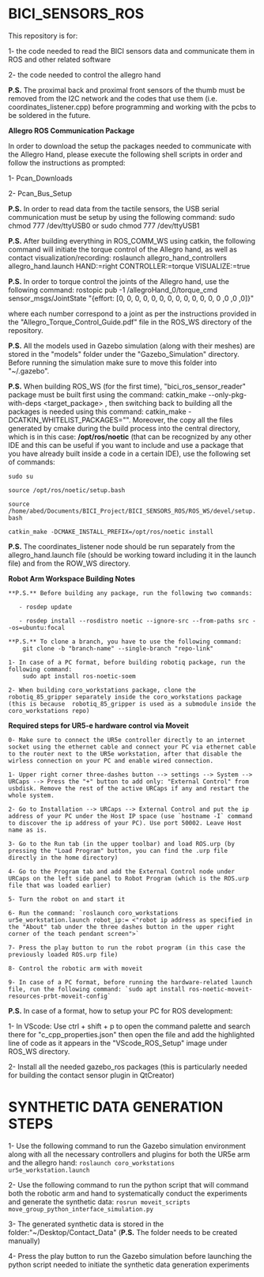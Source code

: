 # BICI_SENSORS_ROS
This repository is for: 

1- the code needed to read the BICI sensors data and communicate them in ROS and other related software

2- the code needed to control the allegro hand

**P.S.** The proximal back and proximal front sensors of the thumb must be removed from the I2C network and the codes that use them (i.e. coordinates_listener.cpp) before programming and working with the pcbs to be soldered in the future.

**Allegro ROS Communication Package**

In order to download the setup the packages needed to communicate with the Allegro Hand, please execute the following shell scripts in order and follow the instructions as prompted:

1- Pcan_Downloads

2- Pcan_Bus_Setup

**P.S.** In order to read data from the tactile sensors, the USB serial communication must be setup by using the following command: sudo chmod 777 /dev/ttyUSB0 or sudo chmod 777 /dev/ttyUSB1

**P.S.** After building everything in ROS_COMM_WS using catkin, the following command will initiate the torque control of the Allegro hand, as well as contact visualization/recording: roslaunch allegro_hand_controllers allegro_hand.launch HAND:=right CONTROLLER:=torque VISUALIZE:=true

**P.S.** In order to torque control the joints of the Allegro hand, use the following command: rostopic pub -1 /allegroHand_0/torque_cmd sensor_msgs/JointState "{effort: [0, 0, 0, 0, 0, 0, 0, 0, 0, 0, 0, 0, 0 ,0 ,0 ,0]}"

where each number correspond to a joint as per the instructions provided in the "Allegro_Torque_Control_Guide.pdf" file in the ROS_WS directory of the repository.

**P.S.** All the models used in Gazebo simulation (along with their meshes) are stored in the "models" folder under the "Gazebo_Simulation" directory. Before running the simulation make sure to move this folder into "~/.gazebo".

**P.S.** When building ROS_WS (for the first time), "bici_ros_sensor_reader" package must be built first using the command: catkin_make --only-pkg-with-deps <target_package> , then switching back to building all the packages is needed using this command: catkin_make -DCATKIN_WHITELIST_PACKAGES="". Moreover, the copy all the files generated by cmake during the build process into the central directory, which is in this case: **/opt/ros/noetic** (that can be recognized by any other IDE and this can be useful if you want to include and use a package that you have already built inside a code in a certain IDE), use the following set of commands:

`sudo su`

`source /opt/ros/noetic/setup.bash`

`source /home/abed/Documents/BICI_Project/BICI_SENSORS_ROS/ROS_WS/devel/setup.bash`

`catkin_make -DCMAKE_INSTALL_PREFIX=/opt/ros/noetic install`

**P.S.** The coordinates_listener node should be run separately from the allegro_hand.launch file (should be working toward including it in the launch file) and from the ROW_WS directory.

**Robot Arm Workspace Building Notes**

    **P.S.** Before building any package, run the following two commands:

       - rosdep update

       - rosdep install --rosdistro noetic --ignore-src --from-paths src --os=ubuntu:focal

    **P.S.** To clone a branch, you have to use the following command:
        git clone -b "branch-name" --single-branch "repo-link"

    1- In case of a PC format, before building robotiq package, run the following command:
        sudo apt install ros-noetic-soem

    2- When building coro_workstations package, clone the robotiq_85_gripper separately inside the coro_workstations package (this is because  robotiq_85_gripper is used as a submodule inside the coro_workstations repo) 

**Required steps for UR5-e hardware control via Moveit**
    
    0- Make sure to connect the UR5e controller directly to an internet socket using the ethernet cable and connect your PC via ethernet cable to the router next to the UR5e workstation, after that disable the wirless connection on your PC and enable wired connection.

    1- Upper right corner three-dashes button --> settings --> System --> URCaps --> Press the "+" button to add only: "External Control" from usbdisk. Remove the rest of the active URCaps if any and restart the whole system.

    2- Go to Installation --> URCaps --> External Control and put the ip address of your PC under the Host IP space (use `hostname -I` command to discover the ip address of your PC). Use port 50002. Leave Host name as is.

    3- Go to the Run tab (in the upper toolbar) and load ROS.urp (by pressing the "Load Program" button, you can find the .urp file directly in the home directory)
    
    4- Go to the Program tab and add the External Control node under URCaps on the left side panel to Robot Program (which is the ROS.urp file that was loaded earlier)
    
    5- Turn the robot on and start it

    6- Run the command: `roslaunch coro_workstations ur5e_workstation.launch robot_ip:= <"robot ip address as specified in the "About" tab under the three dashes button in the upper right corner of the teach pendant screen">`
    
    7- Press the play button to run the robot program (in this case the previously loaded ROS.urp file)

    8- Control the robotic arm with moveit

    9- In case of a PC format, before running the hardware-related launch file, run the following command: `sudo apt install ros-noetic-moveit-resources-prbt-moveit-config`

**P.S.** In case of a format, how to setup your PC for ROS development:

1- In VScode: Use ctrl + shift + p to open the command palette and search there for "c_cpp_properties.json" then open the file and add the highlighted line of code as it appears in the "VScode_ROS_Setup" image under ROS_WS directory.

2- Install all the needed gazebo_ros packages (this is particularly needed for building the contact sensor plugin in QtCreator)

# SYNTHETIC DATA GENERATION STEPS

1- Use the following command to run the Gazebo simulation environment along with all the necessary controllers and plugins for both the UR5e arm and the allegro hand: `roslaunch coro_workstations ur5e_workstation.launch`

2- Use the following command to run the python script that will command both the robotic arm and hand to systematically conduct the experiments and generate the synthetic data: `rosrun moveit_scripts move_group_python_interface_simulation.py`

3- The generated synthetic data is stored in the folder:"~/Desktop/Contact_Data" (**P.S.** The folder needs to be created manually)

4- Press the play button to run the Gazebo simulation before launching the python script needed to initiate the synthetic data generation experiments




